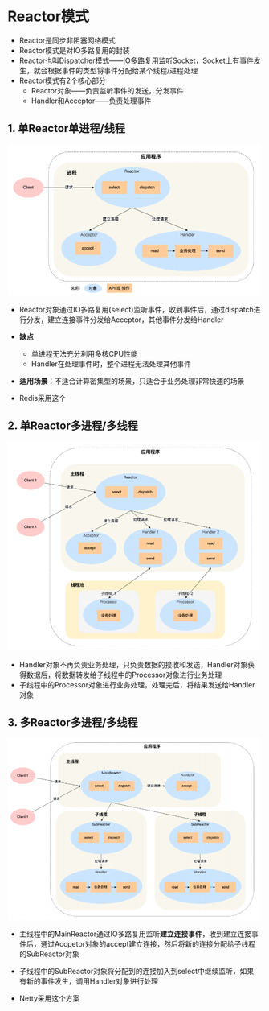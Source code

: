 # Reactor模式

* Reactor是同步非阻塞网络模式
* Reactor模式是对IO多路复用的封装
* Reactor也叫Dispatcher模式——IO多路复用监听Socket，Socket上有事件发生，就会根据事件的类型将事件分配给某个线程/进程处理
* Reactor模式有2个核心部分
  * Reactor对象——负责监听事件的发送，分发事件
  * Handler和Acceptor——负责处理事件

## 1. 单Reactor单进程/线程

![43](p/43.png)

* Reactor对象通过IO多路复用(select)监听事件，收到事件后，通过dispatch进行分发，建立连接事件分发给Acceptor，其他事件分发给Handler

* **缺点**
  
  * 单进程无法充分利用多核CPU性能
  * Handler在处理事件时，整个进程无法处理其他事件

* **适用场景**：不适合计算密集型的场景，只适合于业务处理非常快速的场景

* Redis采用这个

## 2. 单Reactor多进程/多线程

![44](p/44.png)

* Handler对象不再负责业务处理，只负责数据的接收和发送，Handler对象获得数据后，将数据转发给子线程中的Processor对象进行业务处理
* 子线程中的Processor对象进行业务处理，处理完后，将结果发送给Handler对象

## 3. 多Reactor多进程/多线程

![45](p/45.png)

* 主线程中的MainReactor通过IO多路复用监听**建立连接事件**，收到建立连接事件后，通过Accpetor对象的accept建立连接，然后将新的连接分配给子线程的SubReactor对象

* 子线程中的SubReactor对象将分配到的连接加入到select中继续监听，如果有新的事件发生，调用Handler对象进行处理

* Netty采用这个方案
